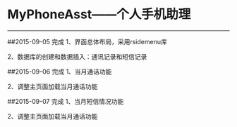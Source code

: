 # MyPhoneAsst——个人手机助理

----------

##2015-09-05 完成
1、界面总体布局，采用rsidemenu库

2、数据库的创建和数据插入：通讯记录和短信记录

##2015-09-06 完成
1、当月通话功能

2、调整主页面加载当月通话功能

##2015-09-07 完成
1、当月短信情况功能

2、调整主页面加载当月通话功能
